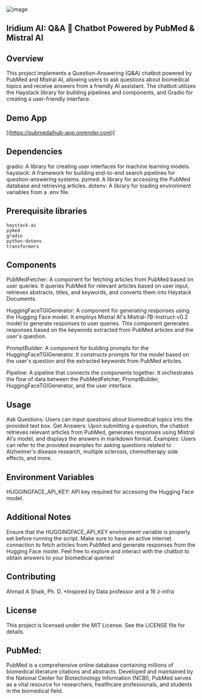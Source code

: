 
![image](https://github.com/ahmadalis2016/Iridium-AI-Image-Analysis/assets/130319416/3590b637-b72a-4a41-86ba-a556e9c22016) 

## Iridium AI: Q&A 💬 Chatbot Powered by PubMed & Mistral AI

## Overview
This project implements a Question-Answering (Q&A) chatbot powered by PubMed and Mistral AI, allowing users to ask questions about biomedical topics and receive answers from a friendly AI assistant. The chatbot utilizes the Haystack library for building pipelines and components, and Gradio for creating a user-friendly interface.

## Demo App

[(https://pubmedaihub-app.onrender.com)]

## Dependencies
 gradio: 
A library for creating user interfaces for machine learning models.
 haystack: 
A framework for building end-to-end search pipelines for question-answering systems.
 pymed: 
A library for accessing the PubMed database and retrieving articles.
dotenv:
A library for loading environment variables from a .env file.

## Prerequisite libraries

```
haystack-ai
pymed
gradio
python-dotenv
transformers
```

## Components
PubMedFetcher: 
A component for fetching articles from PubMed based on user queries. It queries PubMed for relevant articles based on user input, retrieves abstracts, titles, and keywords, and converts them into Haystack Documents.

 HuggingFaceTGIGenerator: 
A component for generating responses using the Hugging Face model. It employs Mistral AI's Mistral-7B-Instruct-v0.2 model to generate responses to user queries. This component generates responses based on the keywords extracted from PubMed articles and the user's question.

PromptBuilder:
A component for building prompts for the HuggingFaceTGIGenerator. It constructs prompts for the model based on the user's question and the extracted keywords from PubMed articles.

Pipeline:
 A pipeline that connects the components together. It orchestrates the flow of data between the PubMedFetcher, PromptBuilder, HuggingFaceTGIGenerator, and the user interface.


## Usage
Ask Questions:
Users can input questions about biomedical topics into the provided text box.
Get Answers:
Upon submitting a question, the chatbot retrieves relevant articles from PubMed, generates responses using Mistral AI's model, and displays the answers in markdown format.
Examples: 
Users can refer to the provided examples for asking questions related to Alzheimer's disease research, multiple sclerosis, chemotherapy side effects, and more.

## Environment Variables
HUGGINGFACE_API_KEY: API key required for accessing the Hugging Face model.

## Additional Notes
Ensure that the HUGGINGFACE_API_KEY environment variable is properly set before running the script.
Make sure to have an active internet connection to fetch articles from PubMed and generate responses from the Hugging Face model.
Feel free to explore and interact with the chatbot to obtain answers to your biomedical queries!




## Contributing
Ahmad A Shaik, Ph. D.
 *Inspired by Data professor and a 16 z-infra
## License
This project is licensed under the MIT License. See the LICENSE file for details.

## PubMed: 
PubMed is a comprehensive online database containing millions of biomedical literature citations and abstracts. Developed and maintained by the National Center for Biotechnology Information (NCBI), PubMed serves as a vital resource for researchers, healthcare professionals, and students in the biomedical field.
